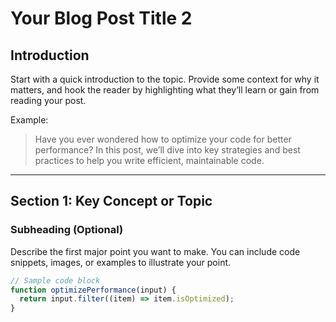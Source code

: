 # Your Blog Post Title 2

<!-- ![Cover Image](path/to/your/image.jpg) -->

## Introduction

Start with a quick introduction to the topic. Provide some context for why it matters, and hook the reader by highlighting what they’ll learn or gain from reading your post.

Example:

> Have you ever wondered how to optimize your code for better performance? In this post, we’ll dive into key strategies and best practices to help you write efficient, maintainable code.

---

## Section 1: Key Concept or Topic

### Subheading (Optional)

Describe the first major point you want to make. You can include code snippets, images, or examples to illustrate your point.

```javascript
// Sample code block
function optimizePerformance(input) {
  return input.filter((item) => item.isOptimized);
}
```
